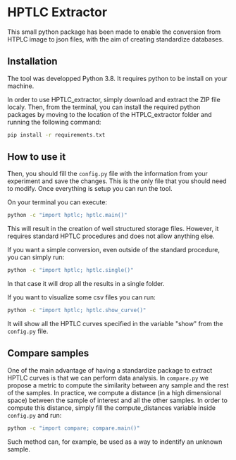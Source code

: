 # HPTLC Extractor

This small python package has been made to enable the conversion from HTPLC image to json files, with the aim of creating standardize databases.

## Installation

The tool was developped Python 3.8. It requires python to be install on your machine.


In order to use HPTLC_extractor, simply download and extract the ZIP file localy. Then, from the terminal, you can install the required python packages by moving to the location of the HTPLC_extractor folder and running the following command:

```sh
pip install -r requirements.txt
```

## How to use it

Then, you should fill the `config.py` file with the information from your experiment and save the changes. This is the only file that you should need to modify. Once everything is setup you can run the tool.


On your terminal you can execute:
```sh
python -c "import hptlc; hptlc.main()"
```

This will result in the creation of well structured storage files. However, it requires standard HPTLC procedures and does not allow anything else. 


If you want a simple conversion, even outside of the standard procedure, you can simply run:
```sh
python -c "import hptlc; hptlc.single()"
```

In that case it will drop all the results in a single folder.


If you want to visualize some csv files you can run:
```sh
python -c "import hptlc; hptlc.show_curve()"
```

It will show all the HPTLC curves specified in the variable "show" from the `config.py` file.


## Compare samples

One of the main advantage of having a standardize package to extract HPTLC curves is that we can perform data analysis. In `compare.py` we propose a metric to compute the similarity between any sample and the rest of the samples. In practice, we compute a distance (in a high dimensional space) between the sample of interest and all the other samples. In order to compute this distance, simply fill the compute_distances variable inside `config.py` and run:

```sh
python -c "import compare; compare.main()"
```

Such method can, for example, be used as a way to indentify an unknown sample. 
